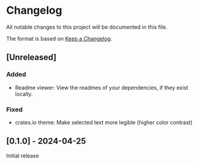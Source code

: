 # Changelog

All notable changes to this project will be documented in this file.

The format is based on [Keep a Changelog](https://keepachangelog.com/en/1.1.0/).

## [Unreleased]

### Added

- Readme viewer: View the readmes of your dependencies, if they exist locally.

### Fixed

- crates.io theme: Make selected text more legible (higher color contrast)

## [0.1.0] - 2024-04-25
Initial release
